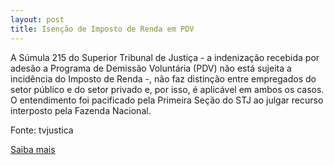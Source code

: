 ```yaml
---
layout: post
title: Isenção de Imposto de Renda em PDV
---
```

<p>A Súmula 215 do Superior Tribunal de Justiça - a indenização recebida por adesão a Programa de Demissão Voluntária (PDV) não está sujeita a incidência do Imposto de Renda -, não faz distinção entre empregados do setor público e do setor privado e, por isso, é aplicável em ambos os casos. O entendimento foi pacificado pela Primeira Seção do STJ ao julgar recurso interposto pela Fazenda Nacional.</p><p>Fonte: tvjustica</p><p><a href="http://www.tvjustica.jus.br/maisnoticias.php?id_noticias=10290" target="_blank">Saiba mais </a></p>
